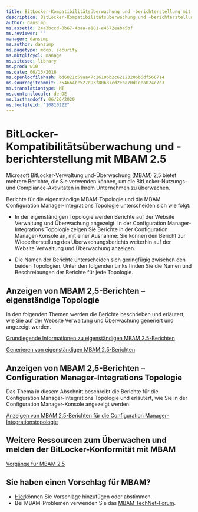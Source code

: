 ```yaml
---
title: BitLocker-Kompatibilitätsüberwachung und -berichterstellung mit MBAM 2.5
description: BitLocker-Kompatibilitätsüberwachung und -berichterstellung mit MBAM 2.5
author: dansimp
ms.assetid: 24a3bccd-8b67-4baa-a181-e4572eaba5bf
ms.reviewer: ''
manager: dansimp
ms.author: dansimp
ms.pagetype: mdop, security
ms.mktglfcycl: manage
ms.sitesec: library
ms.prod: w10
ms.date: 06/16/2016
ms.openlocfilehash: bd6821c59aa47c2610bb2c62123206b6df566714
ms.sourcegitcommit: 354664bc527d93f80687cd2eba70d1eea024c7c3
ms.translationtype: MT
ms.contentlocale: de-DE
ms.lasthandoff: 06/26/2020
ms.locfileid: "10810222"
---
```

# BitLocker-Kompatibilitätsüberwachung und -berichterstellung mit MBAM 2.5


Microsoft BitLocker-Verwaltung und-Überwachung (MBAM) 2,5 bietet mehrere Berichte, die Sie verwenden können, um die BitLocker-Nutzungs-und Compliance-Aktivitäten in Ihrem Unternehmen zu überwachen.

Berichte für die eigenständige MBAM-Topologie und die MBAM Configuration Manager-Integrations Topologie unterscheiden sich wie folgt:

-   In der eigenständigen Topologie werden Berichte auf der Website Verwaltung und Überwachung angezeigt. In der Configuration Manager-Integrations Topologie zeigen Sie Berichte in der Configuration Manager-Konsole an, mit einer Ausnahme: Sie können den Bericht zur Wiederherstellung des Überwachungsberichts weiterhin auf der Website Verwaltung und Überwachung anzeigen.

-   Die Namen der Berichte unterscheiden sich geringfügig zwischen den beiden Topologien. Unter den folgenden Links finden Sie die Namen und Beschreibungen der Berichte für jede Topologie.

## <a href="" id="viewing-mbam-2-5-reports---stand-alone-topology"></a>Anzeigen von MBAM 2,5-Berichten – eigenständige Topologie


In den folgenden Themen werden die Berichte beschrieben und erläutert, wie Sie auf der Website Verwaltung und Überwachung generiert und angezeigt werden.

[Grundlegende Informationen zu eigenständigen MBAM 2.5-Berichten](understanding-mbam-25-stand-alone-reports.md)

[Generieren von eigenständigen MBAM 2.5-Berichten](generating-mbam-25-stand-alone-reports.md)

## <a href="" id="viewing-mbam-2-5-reports---configuration-manager-integration-topology"></a>Anzeigen von MBAM 2,5-Berichten – Configuration Manager-Integrations Topologie


Das Thema in diesem Abschnitt beschreibt die Berichte für die Configuration Manager-Integrations Topologie und erläutert, wie Sie in der Configuration Manager-Konsole angezeigt werden.

[Anzeigen von MBAM 2.5-Berichten für die Configuration Manager-Integrationstopologie](viewing-mbam-25-reports-for-the-configuration-manager-integration-topology.md)

## Weitere Ressourcen zum Überwachen und melden der BitLocker-Konformität mit MBAM


[Vorgänge für MBAM 2.5](operations-for-mbam-25.md)

## Sie haben einen Vorschlag für MBAM?
- [Hier](http://mbam.uservoice.com/forums/268571-microsoft-bitlocker-administration-and-monitoring)können Sie Vorschläge hinzufügen oder abstimmen. 
- Bei MBAM-Problemen verwenden Sie das [MBAM TechNet-Forum](https://social.technet.microsoft.com/Forums/home?forum=mdopmbam).

 

 





